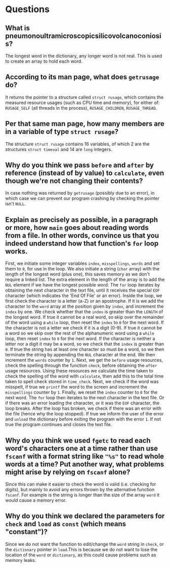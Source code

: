 # Questions

## What is pneumonoultramicroscopicsilicovolcanoconiosis?

The longest word in the dictionary, any longer word is not real. This is used to create an array to hold each word.

## According to its man page, what does `getrusage` do?

It returns the pointer to a structure called `struct rusage`, which contains the measured resource usages (such as CPU time and memory), for either of: `RUSAGE_SELF` (all threads in the process), `RUSAGE_CHILDREN`, `RUSAGE_THREAD`.

## Per that same man page, how many members are in a variable of type `struct rusage`?

The structure `struct rusage` contains 16 variables, of which 2 are the structures `struct timeval` and 14 are `long` integers.

## Why do you think we pass `before` and `after` by reference (instead of by value) to `calculate`, even though we're not changing their contents?

In case nothing was returned by `getrusage` (possibly due to an error), in which case we can prevent our program crashing by checking the pointer isn't `NULL`.

## Explain as precisely as possible, in a paragraph or more, how `main` goes about reading words from a file. In other words, convince us that you indeed understand how that function's `for` loop works.

First, we initiate some integer variables `index`, `misspellings`, `words` and set them to `0`, for use in the loop. We also initiate a string (`char` array) with the length of the longest word (plus one), this saves memory as we don't require a linked list. The extra element in the length of the array is to add the `NUL` element if we have the longest possible word.
The `for` loop iterates by obtaining the next character in the text file, until it receives the special `EOF` character (which indicates the 'End Of File' or an error).
Inside the loop, we first check the character is a letter (a-Z) or an apostrophe. If it is we add the character to the `word` array at the position given by `index`, and increment the `index` by one. We check whether that the `index` is greater than the `LENGTH` of the longest word. If true it cannot be a real word, so skip over the remainder of the word using a `while` loop, then reset the `index` to `0` for the next word.
If the character is not a letter we check if it is a digit (0-9). If true it cannot be a word so we skip over the rest of the alphanumeric word using a `while` loop, then reset `index` to `0` for the next word.
If the character is neither a letter nor a digit it may be a word, so we check that the `index` is greater than `0`. If true the string has at least one character so must be a word, so we then terminate the string by appending the `NUL` character at the end. We then increment the `words` counter by `1`. Next, we get the `before` usage resources, check the spelling through the function `check`, before obtaining the `after` usage resources. Using these resources we calculate the time taken to check the spelling of the word with `calculate`, then add this to the total time taken to spell check stored in `time_check`. Next, we check if the word was misspelt, if true we `printf` the word to the screen and increment the `misspellings` counter by `1`. Finally, we reset the `index` counter to `0` for the next word.
The `for` loop then iterates to the next character in the text file. Or if there was an error loading the character, or it was the `EOF` character, the loop breaks.
After the loop has broken, we check if there was an error with the file (hence why the loop stopped). If true we inform the user of the error and `unload` the dictionary before exiting the program with the error `1`. If not true the program continues and closes the text file.

## Why do you think we used `fgetc` to read each word's characters one at a time rather than use `fscanf` with a format string like `"%s"` to read whole words at a time? Put another way, what problems might arise by relying on `fscanf` alone?

Since this can make it easier to check the word is valid (i.e. checking for digits), but mainly to avoid any errors thrown by the alternative function `fscanf`. For example is the string is longer than the size of the array `word` it would cause a memory error.

## Why do you think we declared the parameters for `check` and `load` as `const` (which means "constant")?

Since we do not want the function to edit/change the `word` string in `check`, or the `dictionary` pointer in `load`.This is because we do not want to lose the location of the `word` or `dictionary`, as this could cause problems such as memory leaks.
